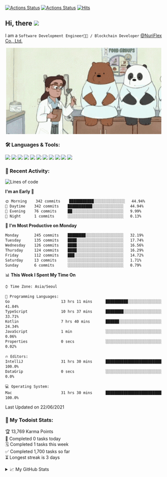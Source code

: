 
[![Actions Status](https://github.com/ddok2/ddok2/workflows/Todoist%20Readme/badge.svg)](https://github.com/ddok2/ddok2/actions)
[![Actions Status](https://github.com/ddok2/ddok2/workflows/wakatime-stats/badge.svg)](https://github.com/ddok2/ddok2/actions)
[![Hits](https://hits.seeyoufarm.com/api/count/incr/badge.svg?url=https%3A%2F%2Fgithub.com%2Fddok2&count_bg=%23FF9595&title_bg=%23555555&icon=github.svg&icon_color=%23FFFFFF&title=hits&edge_flat=false)](https://hits.seeyoufarm.com)

<!-- ![visitors](https://visitor-badge.laobi.icu/badge?page_id=ddok2.ddok2) -->
## Hi, there <img src="https://raw.githubusercontent.com/MartinHeinz/MartinHeinz/master/wave.gif" width="25px">

I am a `Software Development Engineer🧑‍💻 / Blockchain Developer` [@NuriFlex Co., Ltd.](https://nuriflex.com)


<p align="center">
<img align="center" alt="GIF" src="img/debugging.gif" />
</p>


### 🛠 Languages & Tools:
<p>
    <img src="https://img.shields.io/badge/go-%2300ADD8.svg?&style=for-the-badge&logo=go&logoColor=white"/>
    <img src="https://img.shields.io/badge/node.js%20-%2343853D.svg?&style=for-the-badge&logo=node.js&logoColor=white"/>
    <img src="https://img.shields.io/badge/javascript%20-%23323330.svg?&style=for-the-badge&logo=javascript&logoColor=%23F7DF1E"/>
    <img src="https://img.shields.io/badge/typescript%20-%23007ACC.svg?&style=for-the-badge&logo=typescript&logoColor=white"/>
    <img src="https://img.shields.io/badge/python%20-%2314354C.svg?&style=for-the-badge&logo=python&logoColor=white"/>
    <img src="https://img.shields.io/badge/react%20-%2320232a.svg?&style=for-the-badge&logo=react&logoColor=%2361DAFB"/>
    <img src="https://img.shields.io/badge/AWS%20-%23FF9900.svg?&style=for-the-badge&logo=amazon-aws&logoColor=white"/>
    <img src="https://img.shields.io/badge/Google%20Cloud%20-%234285F4.svg?&style=for-the-badge&logo=google-cloud&logoColor=white"/>
    <img src="https://img.shields.io/badge/docker%20-%230db7ed.svg?&style=for-the-badge&logo=docker&logoColor=white"/>
    <img src="https://img.shields.io/badge/kubernetes%20-%23326ce5.svg?&style=for-the-badge&logo=kubernetes&logoColor=white"/>
    <img src="https://img.shields.io/badge/ansible%20-%231A1918.svg?&style=for-the-badge&logo=ansible&logoColor=white"/>
</p>

### 🌈 Recent Activity:
<!--START_SECTION:waka-->
![Lines of code](https://img.shields.io/badge/From%20Hello%20World%20I%27ve%20Written-692623%20lines%20of%20code-blue)

**I'm an Early 🐤** 

```text
🌞 Morning    342 commits    ███████████░░░░░░░░░░░░░░   44.94% 
🌆 Daytime    342 commits    ███████████░░░░░░░░░░░░░░   44.94% 
🌃 Evening    76 commits     ██░░░░░░░░░░░░░░░░░░░░░░░   9.99% 
🌙 Night      1 commits      ░░░░░░░░░░░░░░░░░░░░░░░░░   0.13%

```
📅 **I'm Most Productive on Monday** 

```text
Monday       245 commits    ████████░░░░░░░░░░░░░░░░░   32.19% 
Tuesday      135 commits    ████░░░░░░░░░░░░░░░░░░░░░   17.74% 
Wednesday    126 commits    ████░░░░░░░░░░░░░░░░░░░░░   16.56% 
Thursday     124 commits    ████░░░░░░░░░░░░░░░░░░░░░   16.29% 
Friday       112 commits    ███░░░░░░░░░░░░░░░░░░░░░░   14.72% 
Saturday     13 commits     ░░░░░░░░░░░░░░░░░░░░░░░░░   1.71% 
Sunday       6 commits      ░░░░░░░░░░░░░░░░░░░░░░░░░   0.79%

```


📊 **This Week I Spent My Time On** 

```text
⌚︎ Time Zone: Asia/Seoul

💬 Programming Languages: 
Go                       13 hrs 11 mins      ██████████░░░░░░░░░░░░░░░   41.84% 
TypeScript               10 hrs 37 mins      ████████░░░░░░░░░░░░░░░░░   33.71% 
Kotlin                   7 hrs 40 mins       ██████░░░░░░░░░░░░░░░░░░░   24.34% 
JavaScript               1 min               ░░░░░░░░░░░░░░░░░░░░░░░░░   0.06% 
Properties               0 secs              ░░░░░░░░░░░░░░░░░░░░░░░░░   0.02%

🔥 Editors: 
IntelliJ                 31 hrs 30 mins      █████████████████████████   100.0% 
DataGrip                 0 secs              ░░░░░░░░░░░░░░░░░░░░░░░░░   0.0%

💻 Operating System: 
Mac                      31 hrs 30 mins      █████████████████████████   100.0%

```


 Last Updated on 22/06/2021
<!--END_SECTION:waka-->

### 🚧 My Todoist Stats:
<!-- TODO-IST:START -->
🏆  13,769 Karma Points           
🌸  Completed 0 tasks today           
🗓  Completed 1 tasks this week           
✅  Completed 1,700 tasks so far           
⏳  Longest streak is 3 days
<!-- TODO-IST:END -->

<details>
<summary>📈 My GitHub Stats</summary>
<p align="center"> <img src="https://github-readme-stats.vercel.app/api?username=ddok2&show_icons=true" alt="ddok2" />
</details>
